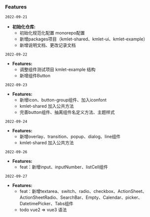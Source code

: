 ### Features

`2022-09-21`
- **初始化仓库:** 
  - 初始化规范化配置 monorepo配置 
  - 新增packages项目（kmlet-shared、kmlet-ui、kmlet-example）
  - 新增说明文档、更改记录文档 

`2022-09-22`
- **Features:** 
  -  调整组件测试项目 kmlet-example 结构
  -  新增组件Button

`2022-09-23`  
- **Features:** 
  - 新增icon、button-group组件、加入iconfont
  - kmlet-shared 加入公共方法
  - 完善button组件、抽离组件名定义方法、主题样式

`2022-09-24`  
- **Features:** 
  - 新增overlay、transition、popup、dialog、line组件
  - kmlet-shared 加入公共方法
  
`2022-09-26`  
- **Features:** 
  - feat：新增input、inputNumber、listCell组件

`2022-09-27`  
- **Features:** 
  - feat：新增textarea、switch、radio、checkbox、ActionSheet、ActionSheetRadio、SearchBar、Empty、Calendar、picker、DatetimePicker、Tabs组件
  - todo vue2 => vue3 语法
